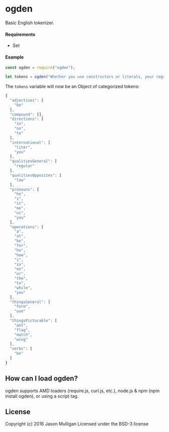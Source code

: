 # ogden
Basic English tokenizer.

#### Requirements
- Set

#### Example

```javascript
const ogden = require("ogden");

let tokens = ogden("Whether you use constructors or literals, your regular expressions can include the following elements and flags. The elements describe the pattern you want to match, while the flags specify how the matching should be performed.");
```

The `tokens` variable will now be an Object of categorized tokens:

```javascript
{
  "adjectives": [
    "be"
  ],
  "compound": [],
  "directions": [
    "in",
    "on",
    "to"
  ],
  "international": [
    "liter",
    "you"
  ],
  "qualitiesGeneral": [
    "regular"
  ],
  "qualitiesOpposites": [
    "low"
  ],
  "pronouns": [
    "he",
    "i",
    "it",
    "me",
    "us",
    "you"
  ],
  "operations": [
    "a",
    "at",
    "be",
    "for",
    "he",
    "how",
    "i",
    "in",
    "on",
    "or",
    "the",
    "to",
    "while",
    "you"
  ],
  "thingsGeneral": [
    "form",
    "use"
  ],
  "thingsPicturable": [
    "ant",
    "flag",
    "match",
    "wing"
  ],
  "verbs": [
    "be"
  ]
}
```

## How can I load ogden?
ogden supports AMD loaders (require.js, curl.js, etc.), node.js & npm (npm install ogden), or using a script tag.

## License
Copyright (c) 2016 Jason Mulligan
Licensed under the BSD-3 license
